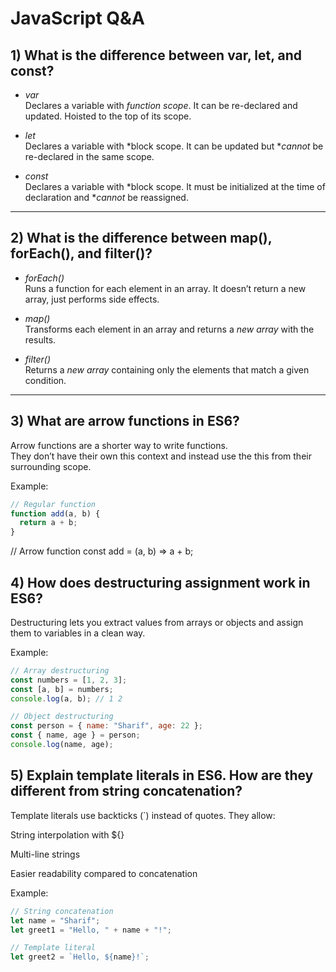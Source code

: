 # JavaScript Q&A

## 1) What is the difference between var, let, and const?

- *var*  
  Declares a variable with *function scope*. It can be re-declared and updated. Hoisted to the top of its scope.

- *let*  
  Declares a variable with *block scope. It can be updated but **cannot* be re-declared in the same scope.

- *const*  
  Declares a variable with *block scope. It must be initialized at the time of declaration and **cannot* be reassigned.

---

## 2) What is the difference between map(), forEach(), and filter()?

- *forEach()*  
  Runs a function for each element in an array. It doesn’t return a new array, just performs side effects.

- *map()*  
  Transforms each element in an array and returns a *new array* with the results.

- *filter()*  
  Returns a *new array* containing only the elements that match a given condition.

---

## 3) What are arrow functions in ES6?

Arrow functions are a shorter way to write functions.  
They don’t have their own this context and instead use the this from their surrounding scope.

Example:
```js
// Regular function
function add(a, b) {
  return a + b;
}
```

// Arrow function
const add = (a, b) => a + b;

## 4) How does destructuring assignment work in ES6?

Destructuring lets you extract values from arrays or objects and assign them to variables in a clean way.

Example:
```js
// Array destructuring
const numbers = [1, 2, 3];
const [a, b] = numbers; 
console.log(a, b); // 1 2

// Object destructuring
const person = { name: "Sharif", age: 22 };
const { name, age } = person;
console.log(name, age);
```


## 5) Explain template literals in ES6. How are they different from string concatenation?

Template literals use backticks (`) instead of quotes. They allow:

String interpolation with ${}

Multi-line strings

Easier readability compared to concatenation

Example:
```js
// String concatenation
let name = "Sharif";
let greet1 = "Hello, " + name + "!";

// Template literal
let greet2 = `Hello, ${name}!`;
